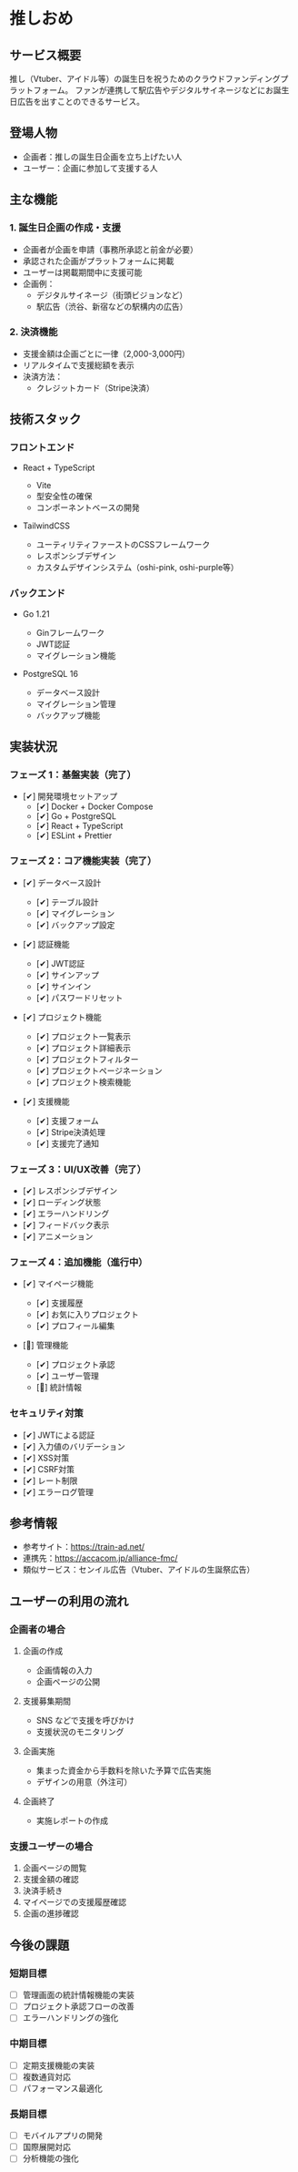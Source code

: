 # 推しおめ

## サービス概要

推し（Vtuber、アイドル等）の誕生日を祝うためのクラウドファンディングプラットフォーム。
ファンが連携して駅広告やデジタルサイネージなどにお誕生日広告を出すことのできるサービス。

## 登場人物

- 企画者：推しの誕生日企画を立ち上げたい人
- ユーザー：企画に参加して支援する人

## 主な機能

### 1. 誕生日企画の作成・支援

- 企画者が企画を申請（事務所承認と前金が必要）
- 承認された企画がプラットフォームに掲載
- ユーザーは掲載期間中に支援可能
- 企画例：
  - デジタルサイネージ（街頭ビジョンなど）
  - 駅広告（渋谷、新宿などの駅構内の広告）

### 2. 決済機能

- 支援金額は企画ごとに一律（2,000-3,000円）
- リアルタイムで支援総額を表示
- 決済方法：
  - クレジットカード（Stripe決済）

## 技術スタック

### フロントエンド

- React + TypeScript
  - Vite
  - 型安全性の確保
  - コンポーネントベースの開発

- TailwindCSS
  - ユーティリティファーストのCSSフレームワーク
  - レスポンシブデザイン
  - カスタムデザインシステム（oshi-pink, oshi-purple等）

### バックエンド

- Go 1.21
  - Ginフレームワーク
  - JWT認証
  - マイグレーション機能

- PostgreSQL 16
  - データベース設計
  - マイグレーション管理
  - バックアップ機能

## 実装状況

### フェーズ 1：基盤実装（完了）

- [✔︎] 開発環境セットアップ
  - [✔︎] Docker + Docker Compose
  - [✔︎] Go + PostgreSQL
  - [✔︎] React + TypeScript
  - [✔︎] ESLint + Prettier

### フェーズ 2：コア機能実装（完了）

- [✔︎] データベース設計
  - [✔︎] テーブル設計
  - [✔︎] マイグレーション
  - [✔︎] バックアップ設定

- [✔︎] 認証機能
  - [✔︎] JWT認証
  - [✔︎] サインアップ
  - [✔︎] サインイン
  - [✔︎] パスワードリセット

- [✔︎] プロジェクト機能
  - [✔︎] プロジェクト一覧表示
  - [✔︎] プロジェクト詳細表示
  - [✔︎] プロジェクトフィルター
  - [✔︎] プロジェクトページネーション
  - [✔︎] プロジェクト検索機能

- [✔︎] 支援機能
  - [✔︎] 支援フォーム
  - [✔︎] Stripe決済処理
  - [✔︎] 支援完了通知

### フェーズ 3：UI/UX改善（完了）

- [✔︎] レスポンシブデザイン
- [✔︎] ローディング状態
- [✔︎] エラーハンドリング
- [✔︎] フィードバック表示
- [✔︎] アニメーション

### フェーズ 4：追加機能（進行中）

- [✔︎] マイページ機能
  - [✔︎] 支援履歴
  - [✔︎] お気に入りプロジェクト
  - [✔︎] プロフィール編集

- [🔄] 管理機能
  - [✔︎] プロジェクト承認
  - [✔︎] ユーザー管理
  - [🔄] 統計情報

### セキュリティ対策

- [✔︎] JWTによる認証
- [✔︎] 入力値のバリデーション
- [✔︎] XSS対策
- [✔︎] CSRF対策
- [✔︎] レート制限
- [✔︎] エラーログ管理

## 参考情報

- 参考サイト：https://train-ad.net/
- 連携先：https://accacom.jp/alliance-fmc/
- 類似サービス：センイル広告（Vtuber、アイドルの生誕祭広告）

## ユーザーの利用の流れ

### 企画者の場合

1. 企画の作成
   - 企画情報の入力
   - 企画ページの公開

2. 支援募集期間
   - SNS などで支援を呼びかけ
   - 支援状況のモニタリング

3. 企画実施
   - 集まった資金から手数料を除いた予算で広告実施
   - デザインの用意（外注可）

4. 企画終了
   - 実施レポートの作成

### 支援ユーザーの場合

1. 企画ページの閲覧
2. 支援金額の確認
3. 決済手続き
4. マイページでの支援履歴確認
5. 企画の進捗確認

## 今後の課題

### 短期目標
- [ ] 管理画面の統計情報機能の実装
- [ ] プロジェクト承認フローの改善
- [ ] エラーハンドリングの強化

### 中期目標
- [ ] 定期支援機能の実装
- [ ] 複数通貨対応
- [ ] パフォーマンス最適化

### 長期目標
- [ ] モバイルアプリの開発
- [ ] 国際展開対応
- [ ] 分析機能の強化
